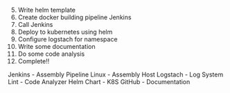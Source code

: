 5. Write helm template
6. Create docker building pipeline Jenkins
7. Call Jenkins
8. Deploy to kubernetes using helm
9. Configure logstach for namespace
10. Write some documentation
11. Do some code analysis
12. Complete!!

Jenkins - Assembly Pipeline
Linux - Assembly Host
Logstach - Log System
Lint - Code Analyzer
Helm Chart - K8S
GitHub - Documentation
